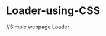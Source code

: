 # Loader-using-CSS
//Simple webpage Loader

<!DOCTYPE html>
<html lang="en">
<head>
    <meta charset="UTF-8">
    <meta name="viewport" content="width=device-width, initial-scale=1.0">
    <title>Loader</title>
</head>
<body>
    <div class="loader"></div>
</body>
</html>
